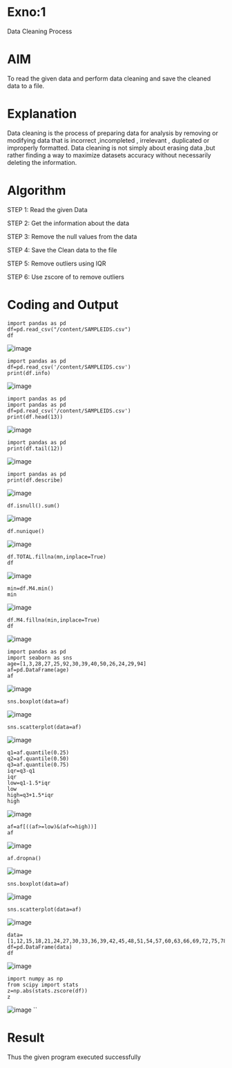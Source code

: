 # Exno:1
Data Cleaning Process

# AIM
To read the given data and perform data cleaning and save the cleaned data to a file.

# Explanation
Data cleaning is the process of preparing data for analysis by removing or modifying data that is incorrect ,incompleted , irrelevant , duplicated or improperly formatted. Data cleaning is not simply about erasing data ,but rather finding a way to maximize datasets accuracy without necessarily deleting the information.

# Algorithm
STEP 1: Read the given Data

STEP 2: Get the information about the data

STEP 3: Remove the null values from the data

STEP 4: Save the Clean data to the file

STEP 5: Remove outliers using IQR

STEP 6: Use zscore of to remove outliers

# Coding and Output
```
import pandas as pd
df=pd.read_csv("/content/SAMPLEIDS.csv")
df
```
![image](https://github.com/23006823/exno1/assets/138971409/d4456c7e-a792-43ae-8b1b-7a96bc64161b)
```
import pandas as pd
df=pd.read_csv('/content/SAMPLEIDS.csv')
print(df.info)
```
![image](https://github.com/23006823/exno1/assets/138971409/0c51dd7a-94b3-4633-ad2b-4475a99757d0)
```
import pandas as pd
import pandas as pd
df=pd.read_csv('/content/SAMPLEIDS.csv')
print(df.head(13))
```
![image](https://github.com/23006823/exno1/assets/138971409/173c6e28-bcfc-4f2d-ad7f-c444bb7fb44e)
```
import pandas as pd
print(df.tail(12))
```
![image](https://github.com/23006823/exno1/assets/138971409/afb46144-1e9f-4abd-bf98-9694640ed200)
```
import pandas as pd
print(df.describe)
```
![image](https://github.com/23006823/exno1/assets/138971409/496633b0-5eca-4461-a040-f4882ccb6044)
```
df.isnull().sum()
```
![image](https://github.com/23006823/exno1/assets/138971409/34109320-01f7-4593-aa52-5011666cd538)
```
df.nunique()
```
![image](https://github.com/23006823/exno1/assets/138971409/f94124de-49f1-47b3-b9b2-3abf3276d6de)
```
df.TOTAL.fillna(mn,inplace=True)
df
```
![image](https://github.com/23006823/exno1/assets/138971409/5a4b6e08-9dc2-49c5-a9ec-98d90c9dbbff)
```
min=df.M4.min()
min
```
![image](https://github.com/23006823/exno1/assets/138971409/bd6a9d0b-da21-405b-b1c4-96b9d07555fa)
```
df.M4.fillna(min,inplace=True)
df
```
![image](https://github.com/23006823/exno1/assets/138971409/25a431ab-8478-4064-90f9-218afd04519b)
```
import pandas as pd
import seaborn as sns
age=[1,3,28,27,25,92,30,39,40,50,26,24,29,94]
af=pd.DataFrame(age)
af
```
![image](https://github.com/23006823/exno1/assets/138971409/3f1dfb4c-4dad-42da-9945-615b3a9fd414)
```
sns.boxplot(data=af)
```
![image](https://github.com/23006823/exno1/assets/138971409/2dd5b6dc-fe36-4dcf-9e42-aefbc7d417b2)
```
sns.scatterplot(data=af)
```
![image](https://github.com/23006823/exno1/assets/138971409/9028539a-0948-4563-96a3-8d6149fc934e)
```
q1=af.quantile(0.25)
q2=af.quantile(0.50)
q3=af.quantile(0.75)
iqr=q3-q1
iqr
low=q1-1.5*iqr
low
high=q3+1.5*iqr
high
```
![image](https://github.com/23006823/exno1/assets/138971409/88a2c49f-cd4a-4300-a46a-79cd9cbcb4a8)
```
af=af[((af>=low)&(af<=high))]
af
```
![image](https://github.com/23006823/exno1/assets/138971409/937b8131-fe64-4c17-b4c5-b04f6829efc1)
```
af.dropna()
```
![image](https://github.com/23006823/exno1/assets/138971409/107f9627-467d-4910-a752-9f6ba343ebed)
```
sns.boxplot(data=af)
```
![image](https://github.com/23006823/exno1/assets/138971409/1f7981a7-7c44-4575-b581-e28a3b8cc24a)
```
sns.scatterplot(data=af)
```
![image](https://github.com/23006823/exno1/assets/138971409/2748934e-f21e-444a-9f22-707932096c16)
```
data=[1,12,15,18,21,24,27,30,33,36,39,42,45,48,51,54,57,60,63,66,69,72,75,78,81,84,87,90,93,96,99,102,105]
df=pd.DataFrame(data)
df
```
![image](https://github.com/23006823/exno1/assets/138971409/b4239794-60c3-4270-8f11-4819665aeb67)
```
import numpy as np
from scipy import stats
z=np.abs(stats.zscore(df))
z
```
![image](https://github.com/23006823/exno1/assets/138971409/0e3146d8-93c6-4e93-829a-3f1c281d523f)
``
# Result
 Thus the given program executed successfully
